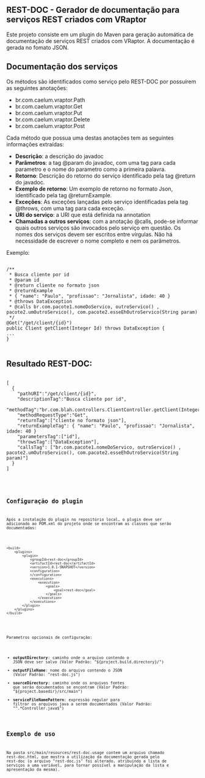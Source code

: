 ## REST-DOC - Gerador de documentação para serviços REST criados com VRaptor

Este projeto consiste em um plugin do Maven para geração automática de documentação de serviços REST criados com VRaptor.
A documentação é gerada no fomato JSON.


## Documentação dos serviços

Os métodos são identificados como serviço pelo REST-DOC por possuírem as seguintes anotações:

- br.com.caelum.vraptor.Path
- br.com.caelum.vraptor.Get
- br.com.caelum.vraptor.Put
- br.com.caelum.vraptor.Delete
- br.com.caelum.vraptor.Post

Cada método que possua uma destas anotações tem as seguintes informações extraídas:  

- **Descrição**: a descrição do javadoc  
- **Parâmetros**: a tag @param do javadoc, com uma tag para cada parametro e o nome do parametro como a primeira palavra.  
- **Retorno**: Descrição do retorno do serviço identificado pela tag @return do javadoc. 
- **Exemplo de retorno**: Um exemplo de retorno no formato Json, identificado pela tag @returnExample.
- **Exceções**: As exceções lançadas pelo serviço identificadas pela tag @throws, com uma tag para cada exceção.
- **URI do serviço**: a URI que está definida na annotation
- **Chamadas a outros serviços**: com a anotação @calls, pode-se informar quais outros serviços são invocados pelo serviço em questão. Os nomes 
dos serviços devem ser escritos entre vírgulas. Não há necessidade de escrever o nome completo e nem os parâmetros.  
  

Exemplo:
<pre>
<code>
/**
 * Busca cliente por id
 * @param id
 * @return cliente no formato json
 * @returnExample
 * { "name": "Paulo", "profissao": "Jornalista", idade: 40 } 
 * @throws DataException
 * @calls br.com.pacote1.nomeDoServico, outroServico() , pacote2.umOutroServico(), com.pacote2.esseEhOutroServico(String param)
 */
@Get("/get/client/{id}")
public Client getClient(Integer Id) throws DataException {
...
}
</code>
</pre>


## Resultado REST-DOC:
<pre>
<code>
[
  {
    "pathURI":"/get/client/{id}",
    "descriptionTag":"Busca cliente por id",
    "methodTag":"br.com.blah.controllers.ClientController.getClient(Integer)",
    "methodRequestType":"Get",
    "returnTag":["cliente no formato json"],
    "returnExampleTag":	{ "name": "Paulo", "profissao": "Jornalista", idade: 40 }
    "parametersTag":["id"],
    "throwsTag":["DataException"],
    "callsTag": ["br.com.pacote1.nomeDoServico, outroServico() , pacote2.umOutroServico(), com.pacote2.esseEhOutroServico(String param)"]
  }
]
<code>
</pre>


## Configuração do plugin

Após a instalação do plugin no repositório local, o plugin deve ser adicionado ao POM.xml do projeto onde se encontram as classes que serão documentadas:

<pre>
<code>
&lt;build&gt;
	&lt;plugins&gt;
		&lt;plugin&gt;
			&lt;groupId&gt;rest-doc&lt;/groupId&gt;
			&lt;artifactId&gt;rest-doc&lt;/artifactId&gt;
			&lt;version&gt;1.0.1-SNAPSHOT&lt;/version&gt;
			&lt;configuration&gt;
			&lt;/configuration&gt;
			&lt;executions&gt;
				&lt;execution&gt;
					&lt;goals&gt;
						&lt;goal&gt;rest-doc&lt;/goal&gt;
					&lt;/goals&gt;
				&lt;/execution&gt;
			&lt;/executions&gt;
		&lt;/plugin&gt;
	&lt;/plugins&gt;
&lt;/build&gt;
</code>
</pre>

Parametros opcionais de configuração:

- **outputDirectory**: caminho onde o arquivo contendo o JSON deve ser salvo (Valor Padrão: "${project.build.directory}/")
- **outputFileName**: nome do arquivo contendo o JSON (Valor Padrão: "rest-doc.js")	
- **sourceDirectory**: caminho onde os arquivos fontes que serão documentados se encontram (Valor Padrão: "${project.basedir}/src/main")
- **serviceFileNamePattern**: expressão regular para filtrar os arquivos java a serem documentados (Valor Padrão: "^.*Controller\.java$")


## Exemplo de uso

Na pasta src/main/resources/rest-doc-usage contem um arquivo chamado rest-doc.html, que mostra a utilização da documentação 
gerada pelo rest-doc (o arquivo "rest-doc.js" foi alterado, atribuindo a lista de serviços a uma variável, para tornar possível 
a manipulação da lista e apresentação da mesma).